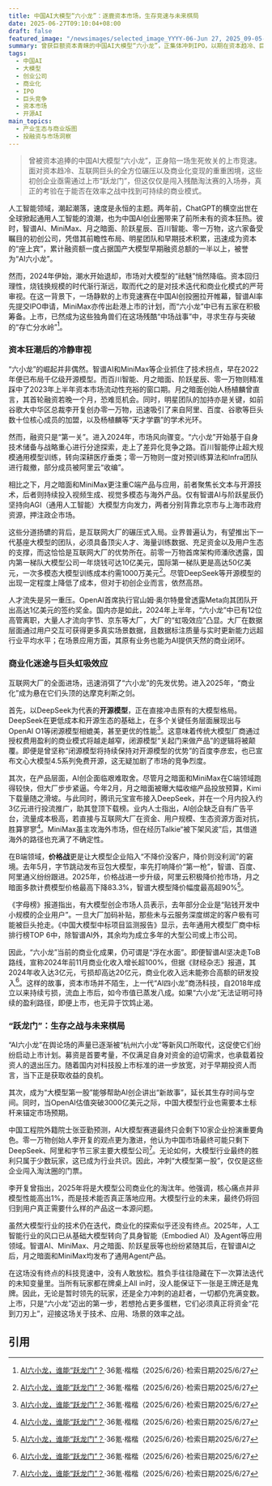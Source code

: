 ```yaml
---
title: 中国AI大模型“六小龙”：逐鹿资本市场，生存竞速与未来棋局
date: 2025-06-27T09:10:04+08:00
draft: false
featured_image: "/newsimages/selected_image_YYYY-06-Jun 27, 2025_09-05-21-685.jpg"
summary: 曾获巨额资本青睐的中国AI大模型“六小龙”，正集体冲刺IPO，以期在资本趋冷、巨头入局、商业化变现承压的当下寻求一线生机。然而，即便成功上市，它们仍面临开源模型冲击、价格战白热化和人才流失等多重挑战，商业模式的可持续性与技术落地能力将是其能否在残酷淘汰赛中脱颖而出的关键。
tags: 
  - 中国AI
  - 大模型
  - 创业公司
  - 商业化
  - IPO
  - 巨头竞争
  - 资本市场
  - 开源AI
main_topics: 
  - 产业生态与商业版图
  - 投融资与市场洞察
---
```


> 曾被资本追捧的中国AI大模型“六小龙”，正身陷一场生死攸关的上市竞速。面对资本趋冷、互联网巨头的全方位碾压以及商业化变现的重重困境，这些初创企业亟需通过上市“跃龙门”，但这仅仅是闯入残酷淘汰赛的入场券，真正的考验在于能否在效率之战中找到可持续的商业模式。

人工智能领域，潮起潮落，速度是永恒的主题。两年前，ChatGPT的横空出世在全球掀起通用人工智能的浪潮，也为中国AI创业圈带来了前所未有的资本狂热。彼时，智谱AI、MiniMax、月之暗面、阶跃星辰、百川智能、零一万物，这六家备受瞩目的初创公司，凭借其前瞻性布局、明星团队和早期技术积累，迅速成为资本的“座上宾”，累计融资额一度占据国产大模型早期融资总额的一半以上，被誉为“AI六小龙”。

然而，2024年伊始，潮水开始退却，市场对大模型的“祛魅”悄然降临。资本回归理性，烧钱换规模的时代渐行渐远，取而代之的是对技术迭代和商业化模式的严苛审视。在这一背景下，一场静默的上市竞速赛在中国AI创投圈拉开帷幕，智谱AI率先提交IPO申请，MiniMax亦传出赴港上市的计划，而“六小龙”中已有五家在积极筹备。上市，已然成为这些独角兽们在这场残酷“中场战事”中，寻求生存与突破的“存亡分水岭”[^1]。

### 资本狂潮后的冷静审视

“六小龙”的崛起并非偶然。智谱AI和MiniMax等企业抓住了技术拐点，早在2022年便已布局千亿级开源模型。而百川智能、月之暗面、阶跃星辰、零一万物则精准踩中了2023年上半年资本市场流动性充裕的窗口期。月之暗面创始人杨植麟曾直言，其首轮融资若晚一个月，恐难觅机会。同时，明星团队的加持亦是关键，如前谷歌大中华区总裁李开复创办零一万物，迅速吸引了来自阿里、百度、谷歌等巨头数十位核心成员的加盟，以及杨植麟等“天才学霸”的学术光环。

然而，融资只是“第一关”。进入2024年，市场风向骤变。“六小龙”开始基于自身技术储备与战略重心进行分途探索，走上了差异化竞争之路。百川智能停止超大规模通用模型训练，转向深耕医疗垂类；零一万物则一度对预训练算法和Infra团队进行裁撤，部分成员被阿里云“收编”。

相比之下，月之暗面和MiniMax更注重C端产品与应用，前者聚焦长文本与开源技术，后者则持续投入视频生成、视觉多模态与海外产品。仅有智谱AI与阶跃星辰仍坚持向AGI（通用人工智能）大模型方向发力，两者分别背靠北京市与上海市政府资源，押注政企市场。

这些分道扬镳的背后，是互联网大厂的碾压式入局。业界普遍认为，有望推出下一代基座大模型的团队，必须具备顶尖人才、海量训练数据、充足资金以及用户生态的支撑，而这恰恰是互联网大厂的优势所在。前零一万物首席架构师潘欣透露，国内第一梯队大模型公司一年烧钱可达10亿美元，国际第一梯队更是高达50亿美元，一次多模态大模型训练成本约需1000万美元[^1]。尽管DeepSeek等开源模型的出现一定程度上降低了成本，但对于初创企业而言，依然高昂。

人才流失是另一重压。OpenAI首席执行官山姆·奥尔特曼曾透露Meta向其团队开出高达1亿美元的签约奖金。国内亦是如此，2024年上半年，“六小龙”中已有12位高管离职，大量人才流向字节、京东等大厂，大厂的“虹吸效应”凸显。大厂在数据层面通过用户交互可获得更多真实场景数据，且数据标注质量与实时更新能力远超行业平均水平；在场景应用方面，其原有业务也能为AI提供天然的商业闭环。

### 商业化迷途与巨头虹吸效应

互联网大厂的全面进场，迅速消弭了“六小龙”的先发优势。进入2025年，“商业化”成为悬在它们头顶的达摩克利斯之剑。

首先，以DeepSeek为代表的**开源模型**，正在直接冲击原有的大模型格局。DeepSeek在更低成本和开源生态的基础上，在多个关键任务层面展现出与OpenAI O1等闭源模型相媲美，甚至更优的性能[^1]。这意味着传统大模型厂商通过授权费用盈利的商业模式将越走越窄，闭源模型“关起门来做产品”的逻辑将被颠覆。即便是曾坚称“闭源模型将持续保持对开源模型的优势”的百度李彦宏，也已宣布文心大模型4.5系列免费开源，这无疑加剧了市场的竞争烈度。

其次，在产品层面，AI创企面临艰难取舍。尽管月之暗面和MiniMax在C端领域跑得较快，但大厂步步紧逼。今年2月，月之暗面被曝大幅收缩产品投放预算，Kimi下载量随之滑坡。与此同时，腾讯元宝宣布接入DeepSeek，并在一个月内投入约3亿元进行投流推广，助其登顶下载榜。业内人士指出，AI创企缺乏自有广告平台，流量成本极高，若直接与互联网大厂在资金、用户规模、生态资源方面对抗，胜算寥寥[^1]。MiniMax虽主攻海外市场，但在经历Talkie“被下架风波”后，其借道海外的路径也充满了不确定性。

在B端领域，**价格战**更是让大模型企业陷入“不降价没客户，降价则没利润”的窘境。去年5月，字节跳动发布豆包大模型，率先打响降价“第一枪”，智谱、百度、阿里通义纷纷跟进。2025年，价格战进一步升级，阿里云积极降价抢市场，月之暗面多款计费模型价格最高下降83.3%，智谱大模型降价幅度最高超90%[^1]。

《字母榜》报道指出，有大模型创企市场人员表示，去年部分企业是“贴钱开发中小规模的企业用户”。一旦大厂加码补贴，那些未与云服务深度绑定的客户极有可能被巨头抢走。《中国大模型中标项目监测报告》显示，去年通用大模型厂商中标排行榜TOP 6中，除智谱AI外，其余均为成立多年的大型公司或上市公司。

因此，“六小龙”当前的商业化成果，仍可谓是“浮在水面”。即便智谱AI坚决走ToB路线，宣称2024年前11月商业化收入增长超100%，但据《财经杂志》报道，其2024年收入达3亿元，亏损却高达20亿元，商业化收入远未能弥合高额的研发投入[^1]。这样的故事，资本市场并不陌生，上一代“AI四小龙”商汤科技，自2018年成立以来持续亏损，流血上市后，如今市值已蒸发八成。如果“六小龙”无法证明可持续的盈利路径，即便上市，也无异于饮鸩止渴。

### “跃龙门”：生存之战与未来棋局

“AI六小龙”在舆论场的声量已逐渐被“杭州六小龙”等新风口所取代，这促使它们纷纷启动上市计划。募资是首要考量，不仅满足自身对资金的迫切需求，也承载着投资人的退出压力。随着国内对科技股上市标准的进一步放宽，对于早期投资人而言，当下正是获取收益的良机。

其次，成为“大模型第一股”能够帮助AI创企讲出“新故事”，延长其生存时间与空间。同时，当OpenAI估值突破3000亿美元之际，中国大模型行业也需要本土标杆来锚定市场预期。

中国工程院外籍院士张亚勤预测，AI大模型赛道最终只会剩下10家企业扮演重要角色。零一万物创始人李开复的观点更为激进，他认为中国市场最终可能只剩下DeepSeek、阿里和字节三家主要大模型公司[^1]。无论如何，大模型行业最终的胜利只属于少数玩家，这已成为行业共识。因此，冲刺“大模型第一股”，仅仅是这些企业闯入淘汰圈的门票。

李开复曾指出，2025年将是大模型公司商业化的淘汰年。他强调，核心痛点并非模型性能高出1%，而是技术能否真正落地应用。大模型行业的未来，最终仍将回归到用户真正需要什么样的产品这一本源问题。

虽然大模型行业的技术仍在迭代，商业化的探索似乎还没有终点。2025年，人工智能行业的风口已从基础大模型转向了具身智能（Embodied AI）及Agent等应用领域。智谱AI、MiniMax、月之暗面、阶跃星辰等也纷纷紧随其后，在智谱AI之后，月之暗面和MiniMax均发布了通用Agent产品。

在这场没有终点的科技竞速中，没有人敢放松。胜负手往往隐藏在下一次算法迭代的未知变量里。当所有玩家都在牌桌上All in时，没人能保证下一张是王牌还是鬼牌。因此，无论是暂时领先的玩家，还是全力冲刺的追赶者，一切都仍充满变数。上市，只是“六小龙”迈出的第一步，若想抢占更多蛋糕，它们必须真正将资金“花到刀刃上”，迎接这场关于技术、应用、场景的效率之战。

## 引用
[^1]: [AI六小龙，谁能“跃龙门”？](https://m.36kr.com/p/3352773495626117)·36氪·楷楷（2025/6/26）·检索日期2025/6/27
[^2]: [AI六小龙，谁能“跃龙门”？](https://finance.sina.com.cn/jjxw/2025-06-26/doc-infckpak7150657.shtml)·新浪财经·楷楷（2025/6/26）·检索日期2025/6/27
[^3]: [六小龙开抢大模型第一股](https://view.inews.qq.com/a/20250621A04OT800)·腾讯网·（2025/6/21）·检索日期2025/6/27
